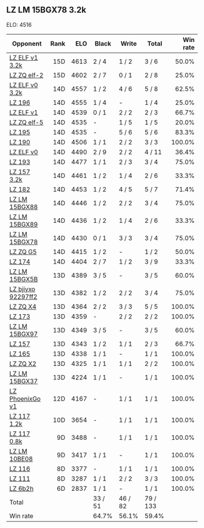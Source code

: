 ## LZ LM 15BGX78 3.2k ##

ELO: 4516

Opponent | Rank | ELO | Black | Write | Total | Win rate
---------|-----:|----:|-------|-------|-------|-------:
[LZ ELF v1 3.2k](LZ%20ELF%20v1%203.2k.md) | 15D | 4613 | 2 / 4 | 1 / 2 | 3 / 6 | 50.0%
[LZ ZQ elf-2](LZ%20ZQ%20elf-2.md) | 15D | 4602 | 2 / 7 | 0 / 1 | 2 / 8 | 25.0%
[LZ ELF v0 3.2k](LZ%20ELF%20v0%203.2k.md) | 14D | 4557 | 1 / 2 | 4 / 6 | 5 / 8 | 62.5%
[LZ 196](LZ%20196.md) | 14D | 4555 | 1 / 4 | - | 1 / 4 | 25.0%
[LZ ELF v1](LZ%20ELF%20v1.md) | 14D | 4539 | 0 / 1 | 2 / 2 | 2 / 3 | 66.7%
[LZ ZQ elf-5](LZ%20ZQ%20elf-5.md) | 14D | 4535 | - | 1 / 5 | 1 / 5 | 20.0%
[LZ 195](LZ%20195.md) | 14D | 4535 | - | 5 / 6 | 5 / 6 | 83.3%
[LZ 190](LZ%20190.md) | 14D | 4506 | 1 / 1 | 2 / 2 | 3 / 3 | 100.0%
[LZ ELF v0](LZ%20ELF%20v0.md) | 14D | 4490 | 2 / 9 | 2 / 2 | 4 / 11 | 36.4%
[LZ 193](LZ%20193.md) | 14D | 4477 | 1 / 1 | 2 / 3 | 3 / 4 | 75.0%
[LZ 157 3.2k](LZ%20157%203.2k.md) | 14D | 4461 | 1 / 2 | 1 / 4 | 2 / 6 | 33.3%
[LZ 182](LZ%20182.md) | 14D | 4453 | 1 / 2 | 4 / 5 | 5 / 7 | 71.4%
[LZ LM 15BGX88](LZ%20LM%2015BGX88.md) | 14D | 4446 | 1 / 2 | 2 / 2 | 3 / 4 | 75.0%
[LZ LM 15BGX89](LZ%20LM%2015BGX89.md) | 14D | 4436 | 1 / 2 | 1 / 4 | 2 / 6 | 33.3%
[LZ LM 15BGX78](LZ%20LM%2015BGX78.md) | 14D | 4430 | 0 / 1 | 3 / 3 | 3 / 4 | 75.0%
[LZ ZQ G5](LZ%20ZQ%20G5.md) | 14D | 4415 | 1 / 2 | - | 1 / 2 | 50.0%
[LZ 174](LZ%20174.md) | 14D | 4404 | 2 / 7 | 1 / 2 | 3 / 9 | 33.3%
[LZ LM 15BGX5B](LZ%20LM%2015BGX5B.md) | 13D | 4389 | 3 / 5 | - | 3 / 5 | 60.0%
[LZ bjiyxo 92297ff2](LZ%20bjiyxo%2092297ff2.md) | 13D | 4382 | 1 / 2 | 2 / 2 | 3 / 4 | 75.0%
[LZ ZQ X4](LZ%20ZQ%20X4.md) | 13D | 4364 | 2 / 2 | 3 / 3 | 5 / 5 | 100.0%
[LZ 173](LZ%20173.md) | 13D | 4359 | - | 2 / 2 | 2 / 2 | 100.0%
[LZ LM 15BGX97](LZ%20LM%2015BGX97.md) | 13D | 4349 | 3 / 5 | - | 3 / 5 | 60.0%
[LZ 157](LZ%20157.md) | 13D | 4343 | 1 / 2 | 1 / 1 | 2 / 3 | 66.7%
[LZ 165](LZ%20165.md) | 13D | 4338 | 1 / 1 | - | 1 / 1 | 100.0%
[LZ ZQ X2](LZ%20ZQ%20X2.md) | 13D | 4325 | 1 / 1 | 1 / 1 | 2 / 2 | 100.0%
[LZ LM 15BGX37](LZ%20LM%2015BGX37.md) | 13D | 4224 | 1 / 1 | - | 1 / 1 | 100.0%
[LZ PhoenixGo v1](LZ%20PhoenixGo%20v1.md) | 12D | 4167 | - | 1 / 1 | 1 / 1 | 100.0%
[LZ 117 1.2k](LZ%20117%201.2k.md) | 10D | 3654 | - | 1 / 1 | 1 / 1 | 100.0%
[LZ 117 0.8k](LZ%20117%200.8k.md) | 9D | 3488 | - | 1 / 1 | 1 / 1 | 100.0%
[LZ LM 10BE08](LZ%20LM%2010BE08.md) | 9D | 3417 | 1 / 1 | - | 1 / 1 | 100.0%
[LZ 116](LZ%20116.md) | 8D | 3377 | - | 1 / 1 | 1 / 1 | 100.0%
[LZ 111](LZ%20111.md) | 8D | 3287 | 1 / 1 | 2 / 2 | 3 / 3 | 100.0%
[LZ 6b2h](LZ%206b2h.md) | 6D | 2837 | 1 / 1 | - | 1 / 1 | 100.0%
Total | | | 33 / 51 | 46 / 82 | 79 / 133 | 
Win rate| | | 64.7% | 56.1% | 59.4% | 
